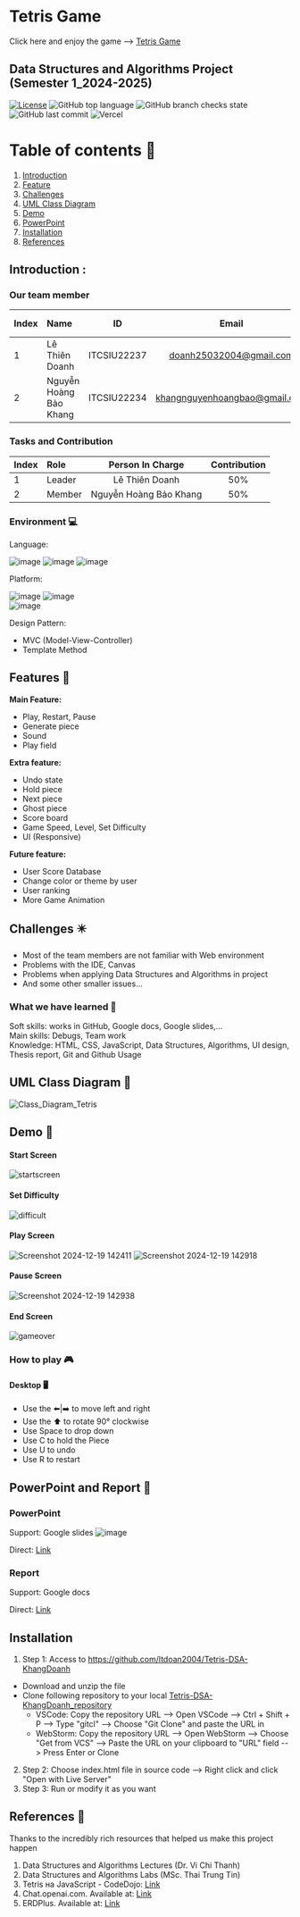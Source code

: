 # Tetris Game 
Click here and enjoy the game --> <a href="https://tetris-game-zeta.vercel.app/" target="_blank">Tetris Game</a>

## Data Structures and Algorithms Project (Semester 1_2024-2025)

[![License](https://img.shields.io/badge/license-MIT-green)](./LICENSE) 
![GitHub top language](https://img.shields.io/github/languages/top/naulkun7/Tetris-Game) 
![GitHub branch checks state](https://img.shields.io/github/checks-status/naulkun7/Tetris-Game/main)
![GitHub last commit](https://img.shields.io/github/last-commit/naulkun7/Tetris-Game)
![Vercel](https://vercelbadge.vercel.app/api/naulkun7/Tetris-Game)

# Table of contents :round_pushpin:  

1. [Introduction](#introduction)
2. [Feature](#features)
3. [Challenges](#challenges)
4. [UML Class Diagram](#uml)
5. [Demo](#demo)
6. [PowerPoint](#powerPoint)
7. [Installation](#installation)
8. [References](#references)

## Introduction <a name="introduction"></a> :
### Our team member
| Index | Name                   |     ID      |              Email               | Github account             |
|:------|:-----------------------|:-----------:|:--------------------------------:|:---------------------------|
| 1     | Lê Thiên Doanh | ITCSIU22237 | doanh25032004@gmail.com | ltdoan2004 |
| 2     | Nguyễn Hoàng Bảo Khang | ITCSIU22234 | khangnguyenhoangbao@gmail.com | baokhang65 |        

### Tasks and Contribution 
| Index | Role                                                         | Person In Charge | Contribution |
|:------|:-------------------------------------------------------------|:--------------:|:------------:|
| 1     | Leader     |   Lê Thiên Doanh   |          50%      |
| 2     | Member      |   Nguyễn Hoàng Bảo Khang   |          50%      | 

### Environment :computer:
Language:  

![image](https://img.shields.io/badge/HTML5-E34F26?style=for-the-badge&logo=html5&logoColor=white)
![image](https://img.shields.io/badge/CSS3-1572B6?style=for-the-badge&logo=css3&logoColor=white)
![image](https://img.shields.io/badge/JavaScript-F7DF1E?style=for-the-badge&logo=javascript&logoColor=black)

Platform:    
  
![image](https://img.shields.io/badge/Visual_Studio_Code-0078D4?style=for-the-badge&logo=visual%20studio%20code&logoColor=white) 
![image](https://img.shields.io/badge/WebStorm-000000?style=for-the-badge&logo=WebStorm&logoColor=white)  
![image](http://therealsujitk-vercel-badge.vercel.app/?app=therealsujitk-vercel-badge&style=for-the-badge&logo=false)

Design Pattern:

- MVC (Model-View-Controller) 
- Template Method

## Features <a name="features"></a> :star2:
**Main Feature:**  
- Play, Restart, Pause
- Generate piece
- Sound 
- Play field

**Extra feature:**  
- Undo state
- Hold piece
- Next piece
- Ghost piece
- Score board
- Game Speed, Level, Set Difficulty
- UI (Responsive)

**Future feature:**
- User Score Database
- Change color or theme by user
- User ranking
- More Game Animation

## Challenges <a name="challenges"></a> ✴️
- Most of the team members are not familiar with Web environment
- Problems with the IDE, Canvas
- Problems when applying Data Structures and Algorithms in project
- And some other smaller issues...  

### What we have learned :pencil: 
Soft skills: works in GitHub, Google docs, Google slides,...  
Main skills: Debugs, Team work  
Knowledge: HTML, CSS, JavaScript, Data Structures, Algorithms, UI design, Thesis report, Git and Github Usage

## UML Class Diagram <a name="uml"></a> 📄
![Class_Diagram_Tetris](https://github.com/user-attachments/assets/80e84671-796a-4f0d-844c-4b7f253bdbec)

## Demo <a name="demo"></a>  🤖

#### Start Screen 
![startscreen](https://github.com/user-attachments/assets/9fc4b72e-a434-4416-bcfb-aa45a337c134)

#### Set Difficulty 
![difficult](https://github.com/user-attachments/assets/146b3c69-d22c-4fb1-927b-d527d50032d1)

#### Play Screen 
![Screenshot 2024-12-19 142411](https://github.com/user-attachments/assets/cad16a97-9ee3-4404-96b1-fb1963cb18a6)
![Screenshot 2024-12-19 142918](https://github.com/user-attachments/assets/5d5f9515-c8ed-4360-8c23-aa74e19b1299)

#### Pause Screen 
![Screenshot 2024-12-19 142938](https://github.com/user-attachments/assets/d3e64df4-f346-46ec-ba33-cf66710278a8)

#### End Screen 
![gameover](https://github.com/user-attachments/assets/bd21a8e3-e0a7-473d-8ae8-ea26a938a129)

### How to play 🎮
#### Desktop 🖥️
* Use the ⬅️|➡️ to move left and right  
* Use the ⬆️ to rotate 90° clockwise 
* Use Space to drop down 
* Use C to hold the Piece
* Use U to undo
* Use R to restart

## PowerPoint and Report <a name="powerPoint"></a> 📖
### PowerPoint
   Support: Google slides
   ![image](./screenshot/Tetris_ppt.jpg)
   
   Direct: [Link](https://docs.google.com/presentation/d/1NSvAn6voLTWPU3bcdAyV4bVFJXAI_HLM9rIiVeL4j0k/edit?usp=sharing)

### Report
   
   Support: Google docs  
   
   Direct: [Link](https://docs.google.com/document/d/1UL2PQ6NYxNJV0banywiMYdnaBgEdpkfaFf6XX-Cc1yI/edit?usp=sharing)
   
## Installation <a name="installation"></a> 
1. Step 1: Access to https://github.com/ltdoan2004/Tetris-DSA-KhangDoanh
- Download and unzip the file
- Clone following repository to your local  [Tetris-DSA-KhangDoanh_repository](https://github.com/ltdoan2004/Tetris-DSA-KhangDoanh.git)     
    + VSCode: Copy the repository URL --> Open VSCode --> Ctrl + Shift + P --> Type "gitcl" --> Choose "Git Clone" and paste the URL in   
    + WebStorm: Copy the repository URL --> Open WebStorm --> Choose "Get from VCS" --> Paste the URL on your clipboard to "URL" field --> Press Enter or Clone
2. Step 2: Choose index.html file in source code  --> Right click and click "Open with Live Server"
3. Step 3: Run or modify it as you want
   
## References <a name="references"></a> :book:
Thanks to the incredibly rich resources that helped us make this project happen 
1. Data Structures and Algorithms Lectures (Dr. Vi Chi Thanh)
2. Data Structures and Algorithms Labs (MSc. Thai Trung Tin)
3. Tetris на JavaScript - CodeDojo: [Link](https://www.youtube.com/playlist?list=PLqHlAwsJRxAMa9HHLRZcHFZyM7SBHqJgt)
4. Chat.openai.com. Available at: [Link](https://chat.openai.com/)
5. ERDPlus. Available at: [Link](https://erdplus.com/)
